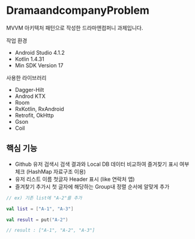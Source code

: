 # DramaandcompanyProblem

MVVM 아키텍처 패턴으로 작성한 드라마앤컴퍼니 과제입니다.

작업 환경
- Android Studio 4.1.2
- Kotlin 1.4.31
- Min SDK Version 17

사용한 라이브러리
- Dagger-Hilt
- Androd KTX
- Room
- RxKotlin, RxAndroid
- Retrofit, OkHttp
- Gson
- Coil

## 핵심 기능

- Github 유저 검색시 검색 결과와 Local DB 데이터 비교하여 즐겨찾기 표시 여부 체크 (HashMap 자료구조 이용)
- 유저 리스트 이름 첫글자 Header 표시 (like 연락처 앱)
- 즐겨찾기 추가시 첫 글자에 해당하는 Group내 정렬 순서에 알맞게 추가
```kotlin
// ex) 기존 list에 "A-2"를 추가

val list = ["A-1", "A-3"]

val result = put("A-2")

// result : ["A-1", "A-2", "A-3"]
```